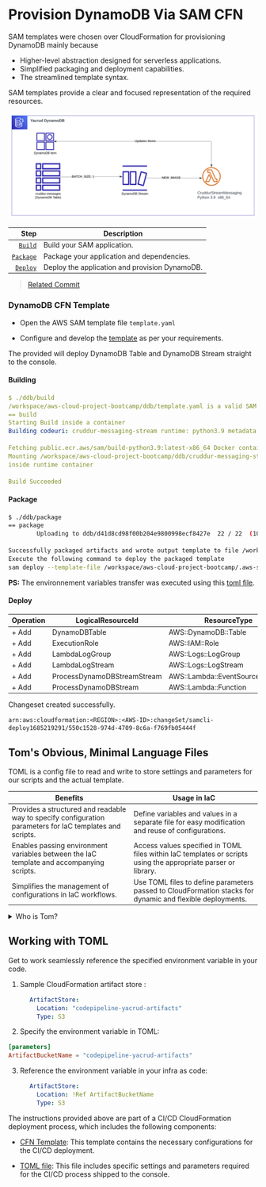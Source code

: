 # Provision DynamoDB Via SAM CFN
SAM templates were chosen over CloudFormation for provisioning DynamoDB mainly because
- Higher-level abstraction designed for serverless applications.
- Simplified packaging and deployment capabilities.
- The streamlined template syntax.

SAM templates provide a clear and focused representation of the required resources.

![DyanmoDB SAM](../journal/assets/week11/big-bundle/3-Yacrud_%20AWS%20DynamoDB.svg)

| Step     | Description                                    |
| --------: | ---------------------------------------------- |
| [`Build`](#building)  | Build your SAM application.                     |
| [`Package`](#package)  | Package your application and dependencies.      |
| [`Deploy`](#deploy)   | Deploy the application and provision DynamoDB.  |

> [Related Commit](https://github.com/yaya2devops/aws-cloud-project-bootcamp/commit/548ccadb38cba2752e305f3a19202387d30f8fdb)

### DynamoDB CFN Template

- Open the AWS SAM template file `template.yaml`

- Configure and develop the [template](template.yaml) as per your requirements.

The provided will deploy DynamoDB Table and DynamoDB Stream straight to the console.

#### **Building**

```yaml
$ ./ddb/build 
/workspace/aws-cloud-project-bootcamp/ddb/template.yaml is a valid SAM Template. This is according to basic SAM Validation, for additional validation, please run with "--lint" option
== build
Starting Build inside a container                                                                                                       
Building codeuri: cruddur-messaging-stream runtime: python3.9 metadata: {} architecture: x86_64 functions: ProcessDynamoDBStream        

Fetching public.ecr.aws/sam/build-python3.9:latest-x86_64 Docker container image.............................................................................................................................................................................................................................................................................................................................................
Mounting /workspace/aws-cloud-project-bootcamp/ddb/cruddur-messaging-stream/cruddur-messaging-stream as /tmp/samcli/source:ro,delegated,
inside runtime container                                                                                                                

Build Succeeded
```

#### **Package**

```sh
$ ./ddb/package 
== package
        Uploading to ddb/d41d8cd98f00b204e9800998ecf8427e  22 / 22  (100.00%)

Successfully packaged artifacts and wrote output template to file /workspace/aws-cloud-project-bootcamp/.aws-sam/build/packaged.yaml.
Execute the following command to deploy the packaged template
sam deploy --template-file /workspace/aws-cloud-project-bootcamp/.aws-sam/build/packaged.yaml --stack-name <YOUR STACK NAME>
```

**PS:** The environnement variables transfer was executed using this [toml file](config.toml).


#### **Deploy**

| Operation | LogicalResourceId                | ResourceType                   | Replacement |
|-----------|---------------------------------|--------------------------------|--------------|
| + Add     | DynamoDBTable                   | AWS::DynamoDB::Table           | N/A          |
| + Add     | ExecutionRole                   | AWS::IAM::Role                 | N/A          |
| + Add     | LambdaLogGroup                  | AWS::Logs::LogGroup            | N/A          |
| + Add     | LambdaLogStream                 | AWS::Logs::LogStream           | N/A          |
| + Add     | ProcessDynamoDBStreamStream     | AWS::Lambda::EventSourceMapping| N/A          |
| + Add     | ProcessDynamoDBStream           | AWS::Lambda::Function          | N/A          |

Changeset created successfully. 
```
arn:aws:cloudformation:<REGION>:<AWS-ID>:changeSet/samcli-deploy1685219291/550c1528-974d-4709-8c6a-f769fb05444f
```


## Tom's Obvious, Minimal Language Files

TOML is a config file to read and write to store settings and parameters for our scripts and the actual template.


| **Benefits** | **Usage in IaC** |
|-------------------|------------------|
| Provides a structured and readable way to specify configuration parameters for IaC templates and scripts. | Define variables and values in a separate file for easy modification and reuse of configurations. |
| Enables passing environment variables between the IaC template and accompanying scripts. | Access values specified in TOML files within IaC templates or scripts using the appropriate parser or library. |
| Simplifies the management of configurations in IaC workflows. | Use TOML files to define parameters passed to CloudFormation stacks for dynamic and flexible deployments. |

<details>
<summary>
Who is Tom?
</summary>
Tom Preston-Werner is the creator of Jekyll and the founder ex-CEO of GitHub
</details>

## Working with TOML
Get to work seamlessly reference the specified environment variable in your code.

1. Sample CloudFormation artifact store :
```yaml
      ArtifactStore:
        Location: "codepipeline-yacrud-artifacts"
        Type: S3
```


2. Specify the environment variable in TOML:


```toml
[parameters]
ArtifactBucketName = "codepipeline-yacrud-artifacts"
```


3. Reference the environment variable in your infra as code:
```yaml
      ArtifactStore:
        Location: !Ref ArtifactBucketName
        Type: S3
```

The instructions provided above are part of a CI/CD CloudFormation deployment process, which includes the following components:

- [CFN Template](../aws/cfn/cicd/template.yaml): This template contains the necessary configurations for the CI/CD deployment.

- [TOML file](../aws/cfn/cicd/config.toml): This file includes specific settings and parameters required for the CI/CD process shipped to the console.



